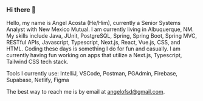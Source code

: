 ### Hi there 👋

<!--
**angelofsd/angelofsd** is a ✨ _special_ ✨ repository because its `README.md` (this file) appears on your GitHub profile.

Here are some ideas to get you started:

- 🔭 I’m currently working on ...
- 🌱 I’m currently learning ...
- 👯 I’m looking to collaborate on ...
- 🤔 I’m looking for help with ...
- 💬 Ask me about ...
- 📫 How to reach me: ...
- 😄 Pronouns: ...
- ⚡ Fun fact: ...
-->
 Hello, my name is Angel Acosta (He/Him), currently a Senior Systems Analyst with New Mexico Mutual. I am currently living in Albuquerque, NM.  My skills include Java, JUnit, PostgreSQL, Spring, Spring Boot, Spring MVC, RESTful APIs, Javascript, Typescript, Next.js, React, Vue.js, CSS, and HTML. Coding these days is something I do for fun and casually. I am currently having fun working on apps that utilize a Next.js, Typescript, Tailwind CSS tech stack. 

 Tools I currently use: IntelliJ, VSCode, Postman, PGAdmin, Firebase, Supabase, Netlify, Figma
 
 The best way to reach me is by email at angelofsd@gmail.com.
